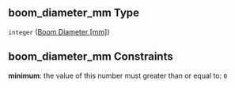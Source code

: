 ## boom_diameter_mm Type

`integer` ([Boom Diameter \[mm\]](iea43_wra_data_model-properties-measurement-location-measurement-location-properties-measurement-point-measurement-point-properties-mounting-arrangement-mounting-arrangement-properties-boom-diameter-mm.md))

## boom_diameter_mm Constraints

**minimum**: the value of this number must greater than or equal to: `0`
